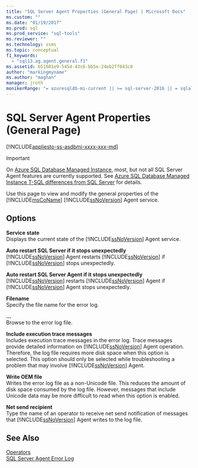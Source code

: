 ```yaml
---
title: "SQL Server Agent Properties (General Page) | Microsoft Docs"
ms.custom: ""
ms.date: "01/19/2017"
ms.prod: sql
ms.prod_service: "sql-tools"
ms.reviewer: ""
ms.technology: ssms
ms.topic: conceptual
f1_keywords: 
  - "sql13.ag.agent.general.f1"
ms.assetid: b51601e9-5454-43c6-bb5e-24eb2ff043c8
author: "markingmyname"
ms.author: "maghan"
manager: jroth
monikerRange: "= azuresqldb-mi-current || >= sql-server-2016 || = sqlallproducts-allversions"
---
```

# SQL Server Agent Properties (General Page)
[!INCLUDE[appliesto-ss-asdbmi-xxxx-xxx-md](../../includes/appliesto-ss-asdbmi-xxxx-xxx-md.md)]

> [!IMPORTANT]  
> On [Azure SQL Database Managed Instance](https://docs.microsoft.com/azure/sql-database/sql-database-managed-instance), most, but not all SQL Server Agent features are currently supported. See [Azure SQL Database Managed Instance T-SQL differences from SQL Server](https://docs.microsoft.com/azure/sql-database/sql-database-managed-instance-transact-sql-information#sql-server-agent) for details.

Use this page to view and modify the general properties of the [!INCLUDE[msCoName](../../includes/msconame_md.md)] [!INCLUDE[ssNoVersion](../../includes/ssnoversion-md.md)] Agent service.  
  
## Options  
**Service state**  
Displays the current state of the [!INCLUDE[ssNoVersion](../../includes/ssnoversion-md.md)] Agent service.  
  
**Auto restart SQL Server if it stops unexpectedly**  
[!INCLUDE[ssNoVersion](../../includes/ssnoversion-md.md)] Agent restarts [!INCLUDE[ssNoVersion](../../includes/ssnoversion-md.md)] if [!INCLUDE[ssNoVersion](../../includes/ssnoversion-md.md)] stops unexpectedly.  
  
**Auto restart SQL Server Agent if it stops unexpectedly**  
[!INCLUDE[ssNoVersion](../../includes/ssnoversion-md.md)] restarts [!INCLUDE[ssNoVersion](../../includes/ssnoversion-md.md)] Agent if [!INCLUDE[ssNoVersion](../../includes/ssnoversion-md.md)] Agent stops unexpectedly.  
  
**Filename**  
Specify the file name for the error log.  
  
**...**  
Browse to the error log file.  
  
**Include execution trace messages**  
Includes execution trace messages in the error log. Trace messages provide detailed information on [!INCLUDE[ssNoVersion](../../includes/ssnoversion-md.md)] Agent operation. Therefore, the log file requires more disk space when this option is selected. This option should only be selected while troubleshooting a problem that may involve [!INCLUDE[ssNoVersion](../../includes/ssnoversion-md.md)] Agent.  
  
**Write OEM file**  
Writes the error log file as a non-Unicode file. This reduces the amount of disk space consumed by the log file. However, messages that include Unicode data may be more difficult to read when this option is enabled.  
  
**Net send recipient**  
Type the name of an operator to receive net send notification of messages that [!INCLUDE[ssNoVersion](../../includes/ssnoversion-md.md)] Agent writes to the log file.  
  
## See Also  
[Operators](../../ssms/agent/operators.md)  
[SQL Server Agent Error Log](../../ssms/agent/sql-server-agent-error-log.md)  
  
